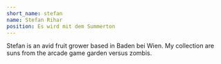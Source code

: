 ```yaml
---
short_name: stefan
name: Stefan Rihar
position: Es wird mit dem Summerton
---
```

Stefan is an avid fruit grower based in Baden bei Wien.
My collection are suns from the arcade game garden versus zombis.
